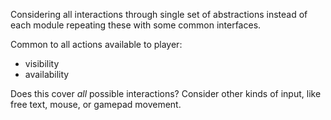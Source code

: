 Considering all interactions through single set of abstractions instead of each module repeating
these with some common interfaces.

Common to all actions available to player:

- visibility
- availability

Does this cover *all* possible interactions? Consider other kinds of input, like free text, mouse, 
or gamepad movement.
